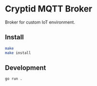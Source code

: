 # Cryptid MQTT Broker

Broker for custom IoT environment.

## Install

```sh
make
make install
```

## Development

```sh
go run .
```
